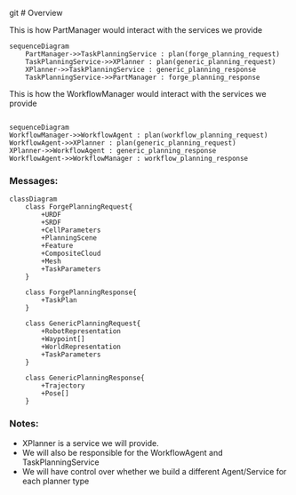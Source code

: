 git # Overview

This is how PartManager would interact with the services we provide
```mermaid
sequenceDiagram
    PartManager->>TaskPlanningService : plan(forge_planning_request)
    TaskPlanningService->>XPlanner : plan(generic_planning_request)
    XPlanner->>TaskPlanningService : generic_planning_response
    TaskPlanningService->>PartManager : forge_planning_response
```
This is how the WorkflowManager would interact with the services we provide
```mermaid

sequenceDiagram
WorkflowManager->>WorkflowAgent : plan(workflow_planning_request)
WorkflowAgent->>XPlanner : plan(generic_planning_request)
XPlanner->>WorkflowAgent : generic_planning_response
WorkflowAgent->>WorkflowManager : workflow_planning_response
```

### Messages:
```mermaid
classDiagram
    class ForgePlanningRequest{
        +URDF
        +SRDF
        +CellParameters
        +PlanningScene
        +Feature
        +CompositeCloud
        +Mesh
        +TaskParameters
    }

    class ForgePlanningResponse{
        +TaskPlan
    }

    class GenericPlanningRequest{
        +RobotRepresentation
        +Waypoint[]
        +WorldRepresentation
        +TaskParameters
    }

    class GenericPlanningResponse{
        +Trajectory
        +Pose[]
    }
```

### Notes:
- XPlanner is a service we will provide.
- We will also be responsible for the WorkflowAgent and TaskPlanningService
- We will have control over whether we build a different Agent/Service for each planner type

